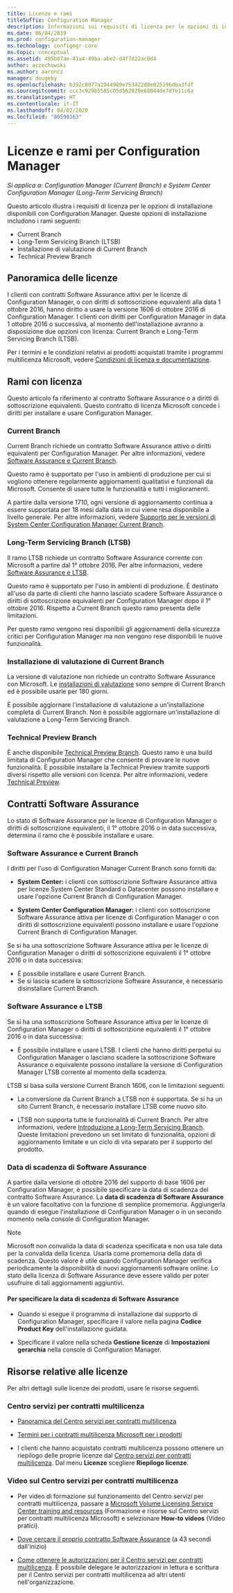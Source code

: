 ```yaml
---
title: Licenze e rami
titleSuffix: Configuration Manager
description: Informazioni sui requisiti di licenza per le opzioni di installazione disponibili con Configuration Manager
ms.date: 06/04/2019
ms.prod: configuration-manager
ms.technology: configmgr-core
ms.topic: conceptual
ms.assetid: 495b87ae-41a4-49ba-abe2-d4f7d22ac0d4
author: aczechowski
ms.author: aaroncz
manager: dougeby
ms.openlocfilehash: b392c8077a2944989e753422d8e025196dba3fdf
ms.sourcegitcommit: ccc3c929b5585c05d562020e68044de7d7e11c6a
ms.translationtype: HT
ms.contentlocale: it-IT
ms.lasthandoff: 04/02/2020
ms.locfileid: "80598163"
---
```

# <a name="licensing-and-branches-for-configuration-manager"></a>Licenze e rami per Configuration Manager

*Si applica a: Configuration Manager (Current Branch) e System Center Configuration Manager (Long-Term Servicing Branch)*

Questo articolo illustra i requisiti di licenza per le opzioni di installazione disponibili con Configuration Manager. Queste opzioni di installazione includono i rami seguenti:

- Current Branch
- Long-Term Servicing Branch (LTSB)
- Installazione di valutazione di Current Branch
- Technical Preview Branch

## <a name="licensing-overview"></a>Panoramica delle licenze

I clienti con contratti Software Assurance attivi per le licenze di Configuration Manager, o con diritti di sottoscrizione equivalenti alla data 1 ottobre 2016, hanno diritto a usare la versione 1606 di ottobre 2016 di Configuration Manager. I clienti con diritti per Configuration Manager in data 1 ottobre 2016 o successiva, al momento dell'installazione avranno a disposizione due opzioni con licenza: Current Branch e Long-Term Servicing Branch (LTSB).

Per i termini e le condizioni relativi ai prodotti acquistati tramite i programmi multilicenza Microsoft, vedere [Condizioni di licenza e documentazione](https://go.microsoft.com/fwlink/?LinkId=800052).


## <a name="licensed-branches"></a>Rami con licenza

Questo articolo fa riferimento al contratto Software Assurance o a diritti di sottoscrizione equivalenti. Questo contratto di licenza Microsoft concede i diritti per installare e usare Configuration Manager.

### <a name="current-branch"></a>Current Branch

Current Branch richiede un contratto Software Assurance attivo o diritti equivalenti per Configuration Manager. Per altre informazioni, vedere [Software Assurance e Current Branch](#software-assurance-and-the-current-branch).

Questo ramo è supportato per l'uso in ambienti di produzione per cui si vogliono ottenere regolarmente aggiornamenti qualitativi e funzionali da Microsoft. Consente di usare tutte le funzionalità e tutti i miglioramenti.

A partire dalla versione 1710, ogni versione di aggiornamento continua a essere supportata per 18 mesi dalla data in cui viene resa disponibile a livello generale. Per altre informazioni, vedere [Supporto per le versioni di System Center Configuration Manager Current Branch](/sccm/core/servers/manage/current-branch-versions-supported).

### <a name="long-term-servicing-branch-ltsb"></a>Long-Term Servicing Branch (LTSB)

Il ramo LTSB richiede un contratto Software Assurance corrente con Microsoft a partire dal 1° ottobre 2016. Per altre informazioni, vedere [Software Assurance e LTSB](#software-assurance-and-the-ltsb).

Questo ramo è supportato per l'uso in ambienti di produzione. È destinato all'uso da parte di clienti che hanno lasciato scadere Software Assurance o diritti di sottoscrizione equivalenti per Configuration Manager dopo il 1° ottobre 2016. Rispetto a Current Branch questo ramo presenta delle limitazioni.

Per questo ramo vengono resi disponibili gli aggiornamenti della sicurezza critici per Configuration Manager ma non vengono rese disponibili le nuove funzionalità.

### <a name="evaluation-installation-of-the-current-branch"></a>Installazione di valutazione di Current Branch

La versione di valutazione non richiede un contratto Software Assurance con Microsoft. Le [installazioni di valutazione](https://www.microsoft.com/evalcenter/evaluate-system-center-configuration-manager-and-endpoint-protection) sono sempre di Current Branch ed è possibile usarle per 180 giorni.

È possibile aggiornare l'installazione di valutazione a un'installazione completa di Current Branch. Non è possibile aggiornare un'installazione di valutazione a Long-Term Servicing Branch.

### <a name="technical-preview-branch"></a>Technical Preview Branch

È anche disponibile [Technical Preview Branch](https://www.microsoft.com/evalcenter/evaluate-system-center-configuration-manager-and-endpoint-protection-technical-preview). Questo ramo è una build limitata di Configuration Manager che consente di provare le nuove funzionalità. È possibile installare la Technical Preview tramite supporti diversi rispetto alle versioni con licenza. Per altre informazioni, vedere [Technical Preview](/sccm/core/get-started/technical-preview).


## <a name="software-assurance-agreements"></a>Contratti Software Assurance

Lo stato di Software Assurance per le licenze di Configuration Manager o diritti di sottoscrizione equivalenti, il 1° ottobre 2016 o in data successiva, determina il ramo che è possibile installare e usare.

### <a name="software-assurance-and-the-current-branch"></a>Software Assurance e Current Branch

I diritti per l'uso di Configuration Manager Current Branch sono forniti da:

- **System Center:** i clienti con sottoscrizione Software Assurance attiva per licenze System Center Standard o Datacenter possono installare e usare l'opzione Current Branch di Configuration Manager.

- **System Center Configuration Manager:** i clienti con sottoscrizione Software Assurance attiva per licenze di Configuration Manager o con diritti di sottoscrizione equivalenti possono installare e usare l'opzione Current Branch di Configuration Manager.

Se si ha una sottoscrizione Software Assurance attiva per le licenze di Configuration Manager o diritti di sottoscrizione equivalenti il 1° ottobre 2016 o in data successiva:

- È possibile installare e usare Current Branch.
- Se si lascia scadere la sottoscrizione Software Assurance, è necessario disinstallare Current Branch.

### <a name="software-assurance-and-the-ltsb"></a>Software Assurance e LTSB

Se si ha una sottoscrizione Software Assurance attiva per le licenze di Configuration Manager o diritti di sottoscrizione equivalenti il 1° ottobre 2016 o in data successiva:

- È possibile installare e usare LTSB. I clienti che hanno diritti perpetui su Configuration Manager o lasciano scadere la sottoscrizione Software Assurance o equivalente possono installare la versione di Configuration Manager LTSB corrente al momento della scadenza.

LTSB si basa sulla versione Current Branch 1606, con le limitazioni seguenti:

- La conversione da Current Branch a LTSB non è supportata. Se si ha un sito Current Branch, è necessario installare LTSB come nuovo sito.  

- LTSB non supporta tutte le funzionalità di Current Branch. Per altre informazioni, vedere [Introduzione a Long-Term Servicing Branch](introduction-to-the-ltsb.md). Queste limitazioni prevedono un set limitato di funzionalità, opzioni di aggiornamento limitate e un ciclo di vita separato per il supporto del prodotto.  

### <a name="software-assurance-expiration-date"></a>Data di scadenza di Software Assurance

A partire dalla versione di ottobre 2016 del supporto di base 1606 per Configuration Manager, è possibile specificare la data di scadenza del contratto Software Assurance. La **data di scadenza di Software Assurance** è un valore facoltativo con la funzione di semplice promemoria. Aggiungerla quando di esegue l'installazione di Configuration Manager o in un secondo momento nella console di Configuration Manager.

> [!NOTE]
> Microsoft non convalida la data di scadenza specificata e non usa tale data per la convalida della licenza. Usarla come promemoria della data di scadenza. Questo valore è utile quando Configuration Manager verifica periodicamente la disponibilità di nuovi aggiornamenti software online. Lo stato della licenza di Software Assurance deve essere valido per poter usufruire di tali aggiornamenti aggiuntivi.

#### <a name="to-specify-the-software-assurance-expiration-date"></a>Per specificare la data di scadenza di Software Assurance

- Quando si esegue il programma di installazione dal supporto di Configuration Manager, specificare il valore nella pagina **Codice Product Key** dell'installazione guidata.

- Specificare il valore nella scheda **Gestione licenze** di **Impostazioni gerarchia** nella console di Configuration Manager.


## <a name="licensing-resources"></a>Risorse relative alle licenze

Per altri dettagli sulle licenze dei prodotti, usare le risorse seguenti.

### <a name="microsoft-volume-licensing-service-center-vlsc"></a>Centro servizi per contratti multilicenza

- [Panoramica del Centro servizi per contratti multilicenza](https://www.microsoft.com/Licensing/existing-customer/vlsc-training-and-resources.aspx)

- [Termini per i contratti multilicenza Microsoft per i prodotti](https://go.microsoft.com/fwlink/?LinkId=800052)

- I clienti che hanno acquistato contratti multilicenza possono ottenere un riepilogo delle proprie licenze dal [Centro servizi per contratti multilicenza](https://www.microsoft.com/Licensing/servicecenter/default.aspx). Dal menu **Licenze** scegliere **Riepilogo licenze**.

### <a name="vlsc-videos"></a>Video sul Centro servizi per contratti multilicenza

- Per video di formazione sul funzionamento del Centro servizi per contratti multilicenza, passare a [Microsoft Volume Licensing Service Center training and resources](https://www.microsoft.com/licensing/existing-customer/vlsc-training-and-resources) (Formazione e risorse sul Centro servizi per contratti multilicenza MIcrosoft) e selezionare **How-to videos** (Video pratici).

- [Dove cercare il proprio contratto Software Assurance](https://www.microsoft.com/showcase/video.aspx?uuid=fe1846cb-1d26-49fc-b064-57b25dcc31a0) (a 43 secondi dall'inizio)  

- [Come ottenere le autorizzazioni per il Centro servizi per contratti multilicenza](https://www.microsoft.com/showcase/video.aspx?uuid=ac4ed1ca-d0a9-43cd-89fa-74ccb555dec4). È possibile delegare le autorizzazioni in lettura e scrittura per il Centro servizi per contratti multilicenza ad altri utenti nell'organizzazione.

